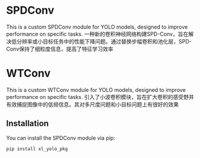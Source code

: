 
# SPDConv

This is a custom SPDConv module for YOLO models, designed to improve performance on specific tasks.
一种新的卷积神经网络构建SPD-Conv，旨在解决低分辨率或小目标任务中的性能下降问题。通过替换步幅卷积和池化层，SPD-Conv保持了细粒度信息，提高了特征学习效率

# WTConv

This is a custom WTConv module for YOLO models, designed to improve performance on specific tasks.
引入了小波卷积模块，旨在扩大卷积的感受野并有效捕捉图像中的低频信息。其对多尺度问题和小目标问题上有很好的效果

## Installation

You can install the SPDConv module via pip:

```bash
pip install xl_yolo_pkg
